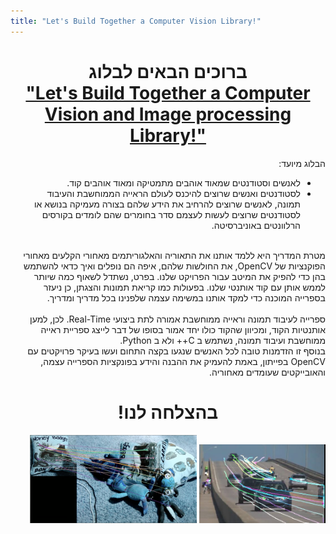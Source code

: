 ```yaml
---
title: "Let's Build Together a Computer Vision Library!"
---
```


<h1 align="center">ברוכים הבאים לבלוג <br>
<b><u>
"Let's Build Together a Computer Vision and Image processing Library!"
</u></b></h1>
<div dir="rtl">
הבלוג מיועד:
<ul>
    <li>לאנשים וסטודנטים שמאוד אוהבים מתמטיקה ומאוד אוהבים קוד.</li>
    <li>לסטודנטים ואנשים שרוצים להיכנס לעולם הראייה הממוחשבת והעיבוד תמונה, לאנשים שרוצים להרחיב את הידע שלהם בצורה מעמיקה בנושא או לסטודנטים שרוצים לעשות לעצמם סדר בחומרים שהם לומדים בקורסים הרלוונטים באוניברסיטה. </li>
 </ul>

<br>
מטרת המדריך היא ללמד אותנו את התאוריה והאלגוריתמים מאחורי הקלעים מאחורי הפוקנציות של 
OpenCV, 
 את החולשות שלהם, איפה הם נופלים ואיך כדאי להשתמש בהן כדי להפיק את המיטב עבור הפרויקט שלנו. בפרט, נשתדל לשאוף כמה שיותר לממש אותן עם קוד אותנטי שלנו. 
 בפעולות כמו קריאת תמונות והצגתן, כן ניעזר בספרייה המוכנה כדי למקד אותנו במשימה עצמה שלפנינו בכל מדריך ומדריך.
<br>
<br>
ספרייה לעיבוד תמונה וראייה ממוחשבת אמורה לתת ביצועי 
Real-Time.
לכן, 
למען אותנטיות הקוד, ומכיוון שהקוד כולו יחד אמור בסופו של דבר לייצג ספריית ראייה ממוחשבת ועיבוד תמונה,
נשתמש ב
C++
ולא ב
Python.
<br>
בנוסף זו הזדמנות טובה לכל האנשים שנגעו בקצה התחום ועשו בעיקר פרויקטים עם 
OpenCV
בפייתון,
באמת להעמיק את ההבנה והידע בפונקציות הספרייה עצמה, והאובייקטים שעומדים מאחוריה.
<br>

<h1 align="center"><b>בהצלחה לנו!</b></h1>

<img src='images/introOpticalflowLK.jpeg' style="width: 40%; height: auto;"/> 
<img src='images/introFeatureMatching.png' style="width: 53%; height: auto;"/> 

</div>






